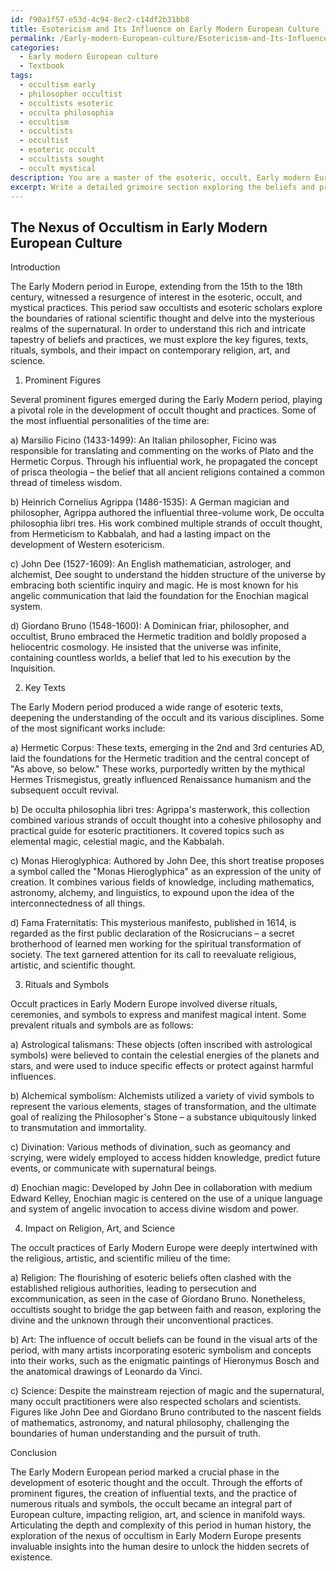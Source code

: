 ```yaml
---
id: f90a1f57-e53d-4c94-8ec2-c14df2b31bb8
title: Esotericism and Its Influence on Early Modern European Culture
permalink: /Early-modern-European-culture/Esotericism-and-Its-Influence-on-Early-Modern-European-Culture/
categories:
  - Early modern European culture
  - Textbook
tags:
  - occultism early
  - philosopher occultist
  - occultists esoteric
  - occulta philosophia
  - occultism
  - occultists
  - occultist
  - esoteric occult
  - occultists sought
  - occult mystical
description: You are a master of the esoteric, occult, Early modern European culture and education, you have written many textbooks on the subject in ways that provide students with rich and deep understanding of the subject. You are being asked to write textbook-like sections on a topic and you do it with full context, explainability, and reliability in accuracy to the true facts of the topic at hand, in a textbook style that a student would easily be able to learn from, in a rich, engaging, and contextual way. Always include relevant context (such as formulas and history), related concepts, and in a way that someone can gain deep insights from.
excerpt: Write a detailed grimoire section exploring the beliefs and practices of occultists and esoteric scholars within the context of Early Modern European culture, delving into prominent figures, key texts, and prevalent rituals and symbols of the time, as well as their relation to contemporary religion, art, and science.
---
```


## The Nexus of Occultism in Early Modern European Culture

Introduction

The Early Modern period in Europe, extending from the 15th to the 18th century, witnessed a resurgence of interest in the esoteric, occult, and mystical practices. This period saw occultists and esoteric scholars explore the boundaries of rational scientific thought and delve into the mysterious realms of the supernatural. In order to understand this rich and intricate tapestry of beliefs and practices, we must explore the key figures, texts, rituals, symbols, and their impact on contemporary religion, art, and science.

1. Prominent Figures

Several prominent figures emerged during the Early Modern period, playing a pivotal role in the development of occult thought and practices. Some of the most influential personalities of the time are:

a) Marsilio Ficino (1433-1499): An Italian philosopher, Ficino was responsible for translating and commenting on the works of Plato and the Hermetic Corpus. Through his influential work, he propagated the concept of prisca theologia – the belief that all ancient religions contained a common thread of timeless wisdom.

b) Heinrich Cornelius Agrippa (1486-1535): A German magician and philosopher, Agrippa authored the influential three-volume work, De occulta philosophia libri tres. His work combined multiple strands of occult thought, from Hermeticism to Kabbalah, and had a lasting impact on the development of Western esotericism.

c) John Dee (1527-1609): An English mathematician, astrologer, and alchemist, Dee sought to understand the hidden structure of the universe by embracing both scientific inquiry and magic. He is most known for his angelic communication that laid the foundation for the Enochian magical system.

d) Giordano Bruno (1548-1600): A Dominican friar, philosopher, and occultist, Bruno embraced the Hermetic tradition and boldly proposed a heliocentric cosmology. He insisted that the universe was infinite, containing countless worlds, a belief that led to his execution by the Inquisition.

2. Key Texts

The Early Modern period produced a wide range of esoteric texts, deepening the understanding of the occult and its various disciplines. Some of the most significant works include:

a) Hermetic Corpus: These texts, emerging in the 2nd and 3rd centuries AD, laid the foundations for the Hermetic tradition and the central concept of "As above, so below." These works, purportedly written by the mythical Hermes Trismegistus, greatly influenced Renaissance humanism and the subsequent occult revival.

b) De occulta philosophia libri tres: Agrippa's masterwork, this collection combined various strands of occult thought into a cohesive philosophy and practical guide for esoteric practitioners. It covered topics such as elemental magic, celestial magic, and the Kabbalah.

c) Monas Hieroglyphica: Authored by John Dee, this short treatise proposes a symbol called the "Monas Hieroglyphica" as an expression of the unity of creation. It combines various fields of knowledge, including mathematics, astronomy, alchemy, and linguistics, to expound upon the idea of the interconnectedness of all things.

d) Fama Fraternitatis: This mysterious manifesto, published in 1614, is regarded as the first public declaration of the Rosicrucians – a secret brotherhood of learned men working for the spiritual transformation of society. The text garnered attention for its call to reevaluate religious, artistic, and scientific thought.

3. Rituals and Symbols

Occult practices in Early Modern Europe involved diverse rituals, ceremonies, and symbols to express and manifest magical intent. Some prevalent rituals and symbols are as follows:

a) Astrological talismans: These objects (often inscribed with astrological symbols) were believed to contain the celestial energies of the planets and stars, and were used to induce specific effects or protect against harmful influences.

b) Alchemical symbolism: Alchemists utilized a variety of vivid symbols to represent the various elements, stages of transformation, and the ultimate goal of realizing the Philosopher's Stone – a substance ubiquitously linked to transmutation and immortality.

c) Divination: Various methods of divination, such as geomancy and scrying, were widely employed to access hidden knowledge, predict future events, or communicate with supernatural beings.

d) Enochian magic: Developed by John Dee in collaboration with medium Edward Kelley, Enochian magic is centered on the use of a unique language and system of angelic invocation to access divine wisdom and power.

4. Impact on Religion, Art, and Science

The occult practices of Early Modern Europe were deeply intertwined with the religious, artistic, and scientific milieu of the time:

a) Religion: The flourishing of esoteric beliefs often clashed with the established religious authorities, leading to persecution and excommunication, as seen in the case of Giordano Bruno. Nonetheless, occultists sought to bridge the gap between faith and reason, exploring the divine and the unknown through their unconventional practices.

b) Art: The influence of occult beliefs can be found in the visual arts of the period, with many artists incorporating esoteric symbolism and concepts into their works, such as the enigmatic paintings of Hieronymus Bosch and the anatomical drawings of Leonardo da Vinci.

c) Science: Despite the mainstream rejection of magic and the supernatural, many occult practitioners were also respected scholars and scientists. Figures like John Dee and Giordano Bruno contributed to the nascent fields of mathematics, astronomy, and natural philosophy, challenging the boundaries of human understanding and the pursuit of truth.

Conclusion

The Early Modern European period marked a crucial phase in the development of esoteric thought and the occult. Through the efforts of prominent figures, the creation of influential texts, and the practice of numerous rituals and symbols, the occult became an integral part of European culture, impacting religion, art, and science in manifold ways. Articulating the depth and complexity of this period in human history, the exploration of the nexus of occultism in Early Modern Europe presents invaluable insights into the human desire to unlock the hidden secrets of existence.
